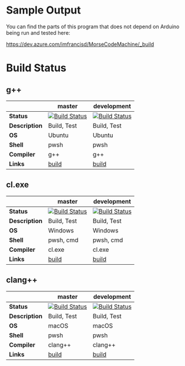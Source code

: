 # Sample Output

You can find the parts of this program that does not depend on Arduino being run and tested here:

https://dev.azure.com/imfrancisd/MorseCodeMachine/_build

# Build Status

## g++

|                 | **master**      | **development** |
| --------------- | --------------- | --------------- |
| **Status**      | [![Build Status](https://dev.azure.com/imfrancisd/MorseCodeMachine/_apis/build/status/MorseCodeMachine-master?branchName=master)](https://dev.azure.com/imfrancisd/MorseCodeMachine/_build/latest?definitionId=12&branchName=master) | [![Build Status](https://dev.azure.com/imfrancisd/MorseCodeMachine/_apis/build/status/MorseCodeMachine-development?branchName=development)](https://dev.azure.com/imfrancisd/MorseCodeMachine/_build/latest?definitionId=13&branchName=development) |
| **Description** | Build, Test     | Build, Test     |
| **OS**          | Ubuntu          | Ubuntu          |
| **Shell**       | pwsh            | pwsh            |
| **Compiler**    | g++             | g++             |
| **Links**       | [build](https://dev.azure.com/imfrancisd/MorseCodeMachine/_build?definitionId=12) | [build](https://dev.azure.com/imfrancisd/MorseCodeMachine/_build?definitionId=13) |

## cl.exe

|                 | **master**      | **development** |
| --------------- | --------------- | --------------- |
| **Status**      | [![Build Status](https://dev.azure.com/imfrancisd/MorseCodeMachine/_apis/build/status/MorseCodeMachine-master-windows?branchName=master)](https://dev.azure.com/imfrancisd/MorseCodeMachine/_build/latest?definitionId=15&branchName=master) | [![Build Status](https://dev.azure.com/imfrancisd/MorseCodeMachine/_apis/build/status/MorseCodeMachine-development-windows?branchName=development)](https://dev.azure.com/imfrancisd/MorseCodeMachine/_build/latest?definitionId=14&branchName=development) |
| **Description** | Build, Test     | Build, Test     |
| **OS**          | Windows         | Windows         |
| **Shell**       | pwsh, cmd       | pwsh, cmd       |
| **Compiler**    | cl.exe          | cl.exe          |
| **Links**       | [build](https://dev.azure.com/imfrancisd/MorseCodeMachine/_build?definitionId=15) | [build](https://dev.azure.com/imfrancisd/MorseCodeMachine/_build?definitionId=14) |

## clang++

|                 | **master**      | **development** |
| --------------- | --------------- | --------------- |
| **Status**      | [![Build Status](https://dev.azure.com/imfrancisd/MorseCodeMachine/_apis/build/status/MorseCodeMachine-master?branchName=master)](https://dev.azure.com/imfrancisd/MorseCodeMachine/_build/latest?definitionId=17&branchName=master) | [![Build Status](https://dev.azure.com/imfrancisd/MorseCodeMachine/_apis/build/status/MorseCodeMachine-development?branchName=development)](https://dev.azure.com/imfrancisd/MorseCodeMachine/_build/latest?definitionId=16&branchName=development) |
| **Description** | Build, Test     | Build, Test     |
| **OS**          | macOS           | macOS           |
| **Shell**       | pwsh            | pwsh            |
| **Compiler**    | clang++         | clang++         |
| **Links**       | [build](https://dev.azure.com/imfrancisd/MorseCodeMachine/_build?definitionId=17) | [build](https://dev.azure.com/imfrancisd/MorseCodeMachine/_build?definitionId=16) |
